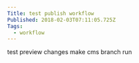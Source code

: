 ```yaml
---
Title: test publish workflow
Published: 2018-02-03T07:11:05.725Z
Tags:
  - workflow
---
```

test
preview changes
make cms branch run
